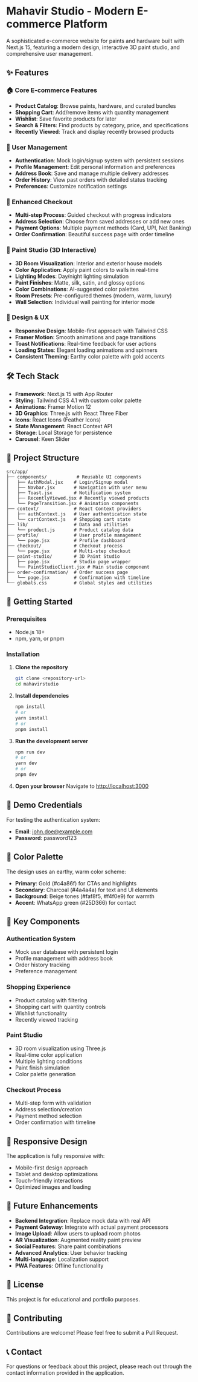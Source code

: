 # Mahavir Studio - Modern E-commerce Platform

A sophisticated e-commerce website for paints and hardware built with Next.js 15, featuring a modern design, interactive 3D paint studio, and comprehensive user management.

## ✨ Features

### 🏠 Core E-commerce Features
- **Product Catalog**: Browse paints, hardware, and curated bundles
- **Shopping Cart**: Add/remove items with quantity management
- **Wishlist**: Save favorite products for later
- **Search & Filters**: Find products by category, price, and specifications
- **Recently Viewed**: Track and display recently browsed products

### 👤 User Management
- **Authentication**: Mock login/signup system with persistent sessions
- **Profile Management**: Edit personal information and preferences
- **Address Book**: Save and manage multiple delivery addresses
- **Order History**: View past orders with detailed status tracking
- **Preferences**: Customize notification settings

### 🛒 Enhanced Checkout
- **Multi-step Process**: Guided checkout with progress indicators
- **Address Selection**: Choose from saved addresses or add new ones
- **Payment Options**: Multiple payment methods (Card, UPI, Net Banking)
- **Order Confirmation**: Beautiful success page with order timeline

### 🎨 Paint Studio (3D Interactive)
- **3D Room Visualization**: Interior and exterior house models
- **Color Application**: Apply paint colors to walls in real-time
- **Lighting Modes**: Day/night lighting simulation
- **Paint Finishes**: Matte, silk, satin, and glossy options
- **Color Combinations**: AI-suggested color palettes
- **Room Presets**: Pre-configured themes (modern, warm, luxury)
- **Wall Selection**: Individual wall painting for interior mode

### 🎯 Design & UX
- **Responsive Design**: Mobile-first approach with Tailwind CSS
- **Framer Motion**: Smooth animations and page transitions
- **Toast Notifications**: Real-time feedback for user actions
- **Loading States**: Elegant loading animations and spinners
- **Consistent Theming**: Earthy color palette with gold accents

## 🛠️ Tech Stack

- **Framework**: Next.js 15 with App Router
- **Styling**: Tailwind CSS 4.1 with custom color palette
- **Animations**: Framer Motion 12
- **3D Graphics**: Three.js with React Three Fiber
- **Icons**: React Icons (Feather Icons)
- **State Management**: React Context API
- **Storage**: Local Storage for persistence
- **Carousel**: Keen Slider

## 📁 Project Structure

```
src/app/
├── components/           # Reusable UI components
│   ├── AuthModal.jsx    # Login/Signup modal
│   ├── Navbar.jsx       # Navigation with user menu
│   ├── Toast.jsx        # Notification system
│   ├── RecentlyViewed.jsx # Recently viewed products
│   └── PageTransition.jsx # Animation components
├── context/             # React Context providers
│   ├── authContext.js   # User authentication state
│   └── cartContext.js   # Shopping cart state
├── lib/                 # Data and utilities
│   └── product.js       # Product catalog data
├── profile/             # User profile management
│   └── page.jsx         # Profile dashboard
├── checkout/            # Checkout process
│   └── page.jsx         # Multi-step checkout
├── paint-studio/        # 3D Paint Studio
│   ├── page.jsx         # Studio page wrapper
│   └── PaintStudioClient.jsx # Main studio component
├── order-confirmation/  # Order success page
│   └── page.jsx         # Confirmation with timeline
└── globals.css          # Global styles and utilities
```

## 🚀 Getting Started

### Prerequisites
- Node.js 18+ 
- npm, yarn, or pnpm

### Installation

1. **Clone the repository**
   ```bash
   git clone <repository-url>
   cd mahavirstudio
   ```

2. **Install dependencies**
   ```bash
   npm install
   # or
   yarn install
   # or
   pnpm install
   ```

3. **Run the development server**
   ```bash
   npm run dev
   # or
   yarn dev
   # or
   pnpm dev
   ```

4. **Open your browser**
   Navigate to [http://localhost:3000](http://localhost:3000)

## 🧪 Demo Credentials

For testing the authentication system:
- **Email**: john.doe@example.com
- **Password**: password123

## 🎨 Color Palette

The design uses an earthy, warm color scheme:
- **Primary**: Gold (#c4a86f) for CTAs and highlights
- **Secondary**: Charcoal (#4a4a4a) for text and UI elements
- **Background**: Beige tones (#faf8f5, #f4f0e9) for warmth
- **Accent**: WhatsApp green (#25D366) for contact

## 🔧 Key Components

### Authentication System
- Mock user database with persistent login
- Profile management with address book
- Order history tracking
- Preference management

### Shopping Experience
- Product catalog with filtering
- Shopping cart with quantity controls
- Wishlist functionality
- Recently viewed tracking

### Paint Studio
- 3D room visualization using Three.js
- Real-time color application
- Multiple lighting conditions
- Paint finish simulation
- Color palette generation

### Checkout Process
- Multi-step form with validation
- Address selection/creation
- Payment method selection
- Order confirmation with timeline

## 📱 Responsive Design

The application is fully responsive with:
- Mobile-first design approach
- Tablet and desktop optimizations
- Touch-friendly interactions
- Optimized images and loading

## 🚧 Future Enhancements

- **Backend Integration**: Replace mock data with real API
- **Payment Gateway**: Integrate with actual payment processors
- **Image Upload**: Allow users to upload room photos
- **AR Visualization**: Augmented reality paint preview
- **Social Features**: Share paint combinations
- **Advanced Analytics**: User behavior tracking
- **Multi-language**: Localization support
- **PWA Features**: Offline functionality

## 📄 License

This project is for educational and portfolio purposes.

## 🤝 Contributing

Contributions are welcome! Please feel free to submit a Pull Request.

## 📞 Contact

For questions or feedback about this project, please reach out through the contact information provided in the application.
